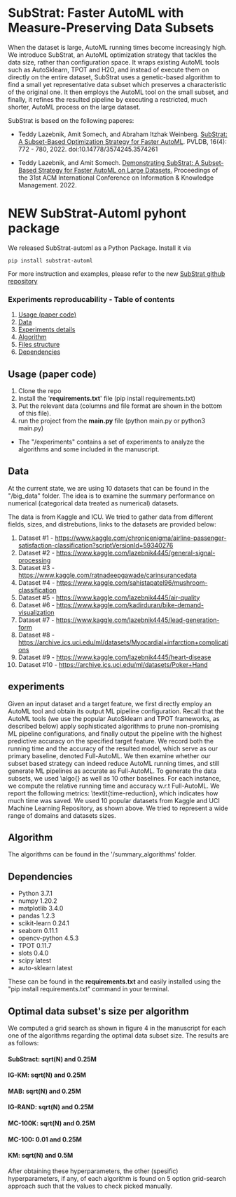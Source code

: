 # SubStrat: Faster AutoML with Measure-Preserving Data Subsets

When the dataset is large, AutoML running times become increasingly high. 
We introduce SubStrat, an AutoML optimization strategy that tackles the data size, rather than configuration space. 
It wraps existing AutoML tools such as AutoSklearn, TPOT and H2O, and instead of execute them on directly on the entire dataset, SubStrat uses a genetic-based algorithm to find a small yet representative data subset which preserves a characteristic of the original one. It then employs the AutoML tool on the small subset, and finally, it refines the resulted pipeline by executing a restricted, much shorter, AutoML process on the large dataset.

SubStrat is based on the following paperes:

- Teddy Lazebnik, Amit Somech, and Abraham Itzhak Weinberg. [SubStrat: A
Subset-Based Optimization Strategy for Faster AutoML](https://www.vldb.org/pvldb/vol16/p772-somech.pdf). PVLDB, 16(4): 772 -
780, 2022. doi:10.14778/3574245.3574261

- Teddy Lazebnik, and Amit Somech. [Demonstrating SubStrat: A Subset-Based Strategy for Faster AutoML on Large Datasets.](https://dl.acm.org/doi/abs/10.1145/3511808.3557160) Proceedings of the 31st ACM International Conference on Information & Knowledge Management. 2022.

# **NEW SubStrat-Automl pyhont package**
We released SubStrat-automl as a Python Package. Install it via
```
pip install substrat-automl
```
For more instruction and examples, please refer to the new [SubStrat github repository](https://github.com/analysis-bots/SubStrat) 


### Experiments reproducability - Table of contents
1. [Usage (paper code)](#usage)
2. [Data](#data)
3. [Experiments details](#experiments)
4. [Algorithm](#algorithm)
3. [Files structure](#files)
4. [Dependencies](#dependancies)

<a name="usage"/>

## Usage (paper code)

1. Clone the repo
2. Install the '**requirements.txt**' file (pip install requirements.txt)
3. Put the relevant data (columns and file format are shown in the bottom of this file).
4. run the project from the **main.py** file (python main.py or python3 main.py)

* The "/experiments" contains a set of experiments to analyze the algorithms and some included in the manuscript.

<a name="data"/>

## Data 
At the current state, we are using 10 datasets that can be found in the "/big_data" folder.
The idea is to examine the summary performance on numerical (categorical data treated as numerical) datasets.

The data is from Kaggle and ICU. We tried to gather data from different fields, sizes, and distrebutions, links to the datasets are provided below:

1. Dataset #1 - https://www.kaggle.com/chronicenigma/airline-passenger-satisfaction-classification?scriptVersionId=59340276
2. Dataset #2 - https://www.kaggle.com/lazebnik4445/general-signal-processing
3. Dataset #3 - https://www.kaggle.com/ratnadeepgawade/carinsurancedata
4. Dataset #4 - https://www.kaggle.com/sahistapatel96/mushroom-classification
5. Dataset #5 - https://www.kaggle.com/lazebnik4445/air-quality
6. Dataset #6 - https://www.kaggle.com/kadirduran/bike-demand-visualization
7. Dataset #7 - https://www.kaggle.com/lazebnik4445/lead-generation-form
8. Dataset #8 - https://archive.ics.uci.edu/ml/datasets/Myocardial+infarction+complications
9. Dataset #9 - https://www.kaggle.com/lazebnik4445/heart-disease
10. Dataset #10 - https://archive.ics.uci.edu/ml/datasets/Poker+Hand

<a name="experiments"/>

## experiments
Given an input dataset and a target feature, we first directly employ an AutoML tool and obtain its output ML pipeline configuration.
Recall that the AutoML tools (we use the popular AutoSklearn and TPOT frameworks, as described below) apply sophisticated algorithms to prune non-promising ML pipeline configurations, and finally output the pipeline with the highest predictive accuracy on the specified target feature. 
We record both the running time and the accuracy of the resulted model, which serve as our primary baseline, denoted Full-AutoML. We then examine whether our subset based strategy can indeed reduce AutoML running times, and still generate ML pipelines as accurate as Full-AutoML. 
To generate the data subsets, we used \algo{} as well as 10 other baselines. For each instance, we compute the relative running time and accuracy w.r.t Full-AutoML. We report the following metrics: \textit{time-reduction}, which indicates how much time was saved. We used 10 popular datasets from Kaggle and UCI Machine Learning Repository, as shown above. We tried to represent a wide range of domains and datasets sizes.  

<a name="algorithm"/>

## Algorithm 
The algorithms can be found in the '/summary_algorithms' folder. 

<a name="dependancies"/>

## Dependencies 
- Python               3.7.1
- numpy                1.20.2
- matplotlib           3.4.0
- pandas               1.2.3
- scikit-learn         0.24.1
- seaborn              0.11.1
- opencv-python        4.5.3
- TPOT                 0.11.7
- slots                0.4.0
- scipy                latest
- auto-sklearn         latest

These can be found in the **requirements.txt** and easily installed using the "pip install requirements.txt" command in your terminal. 

## Optimal data subset's size per algorithm
We computed a grid search as shown in figure 4 in the manuscript for each one of the algorithms regarding the optimal data subset size. The results are as follows:
#### SubStract: sqrt(N) and 0.25M
#### IG-KM: sqrt(N) and 0.25M
#### MAB: sqrt(N) and 0.25M
#### IG-RAND: sqrt(N) and 0.25M
#### MC-100K: sqrt(N) and 0.25M
#### MC-100: 0.01 and 0.25M
#### KM: sqrt(N) and 0.5M
After obtaining these hyperparameters, the other (spesific) hyperparameters, if any, of each algorithm is found on 5 option grid-search approach such that the values to check picked manually. 
